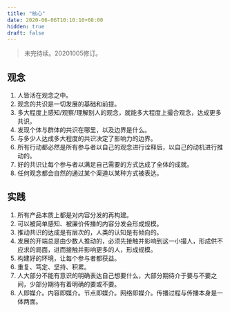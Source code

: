 ```yaml
---
title: "核心"
date: 2020-06-06T10:10:10+08:00
hidden: true
draft: false
---
```

> 未完待续。20201005修订。

## 观念

1. 人皆活在观念之中。
2. 观念的共识是一切发展的基础和前提。
3. 多大程度上感知/观察/理解别人的观念，就能多大程度上撮合观念，达成更多共识。
4. 发现个体与群体的共识在哪里，以及边界是什么。
5. 与多少人达成多大程度的共识决定了影响力的边界。
6. 所有行动都必然是所有参与者以自己的观念进行诠释后，以自己的动机进行推动的。
7. 好的共识让每个参与者以满足自己需要的方式达成了全体的成就。
8. 任何观念都会自然的通过某个渠道以某种方式被表达。

## 实践

1. 所有产品本质上都是对内容分发的再构建。
2. 可以被简单感知、被廉价传播的内容分发会形成规模。
3. 推动共识的达成是有层次的，人类的认知是有倾向的。
4. 发展的开端总是由少数人推动的，必须先接触并影响到这一小撮人，形成供不应求的局面，进而接触并影响更多的人，形成规模。
5. 构建好的环境，让每个参与者都获益。
6. 重复、笃定、坚持、积累。
7. 人大部分不能有意识的明确表达自己想要什么，大部分期待介于要与不要之间，少部分期待有着明确的要或不要。
8. 人即媒介。内容即媒介。节点即媒介。网络即媒介。传播过程与传播本身是一体两面。